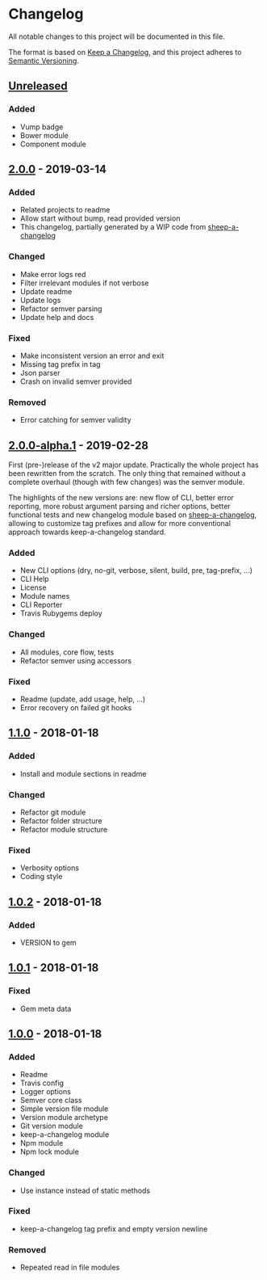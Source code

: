 # Changelog
All notable changes to this project will be documented in this file.

The format is based on [Keep a Changelog](https://keepachangelog.com/en/1.0.0/),
and this project adheres to [Semantic Versioning](https://semver.org/spec/v2.0.0.html).

## [Unreleased]
### Added
 - Vump badge
 - Bower module
 - Component module

## [2.0.0] - 2019-03-14
### Added
 - Related projects to readme
 - Allow start without bump, read provided version
 - This changelog, partially generated by a WIP code from [sheep-a-changelog](https://github.com/grissius/sheep-a-changelog)

### Changed
 - Make error logs red
 - Filter irrelevant modules if not verbose
 - Update readme
 - Update logs
 - Refactor semver parsing
 - Update help and docs

### Fixed
 - Make inconsistent version an error and exit
 - Missing tag prefix in tag
 - Json parser
 - Crash on invalid semver provided

### Removed
 - Error catching for semver validity

## [2.0.0-alpha.1] - 2019-02-28
First (pre-)release of the v2 major update. Practically the whole project has been rewritten from the scratch.
The only thing that remained without a complete overhaul (though with few changes) was the semver module.

The highlights of the new versions are: new flow of CLI, better error reporting, more robust argument parsing and richer options, better functional tests and new changelog module based on [sheep-a-changelog](https://github.com/grissius/sheep-a-changelog), allowing to customize tag prefixes and allow for more conventional approach towards keep-a-changelog standard.

### Added
 - New CLI options (dry, no-git, verbose, silent, build, pre, tag-prefix, ...)
 - CLI Help
 - License
 - Module names
 - CLI Reporter
 - Travis Rubygems deploy

### Changed
 - All modules, core flow, tests
 - Refactor semver using accessors

### Fixed
 - Readme (update, add usage, help, ...)
 - Error recovery on failed git hooks

## [1.1.0] - 2018-01-18
### Added
 - Install and module sections in readme

### Changed
 - Refactor git module
 - Refactor folder structure
 - Refactor module structure

### Fixed
 - Verbosity options
 - Coding style

## [1.0.2] - 2018-01-18
### Added
 - VERSION to gem

## [1.0.1] - 2018-01-18
### Fixed
 - Gem meta data

## [1.0.0] - 2018-01-18
### Added
 - Readme
 - Travis config
 - Logger options
 - Semver core class
 - Simple version file module
 - Version module archetype
 - Git version module
 - keep-a-changelog module
 - Npm module
 - Npm lock module

### Changed
 - Use instance instead of static methods

### Fixed
 - keep-a-changelog tag prefix and empty version newline

### Removed
 - Repeated read in file modules

[Unreleased]: https://github.com/grissius/vump/compare/v2.0.0...HEAD
[2.0.0]: https://github.com/grissius/vump/compare/v2.0.0-alpha.1...v2.0.0
[2.0.0-alpha.1]: https://github.com/grissius/vump/compare/v1.1.0...v2.0.0-alpha.1
[1.1.0]: https://github.com/grissius/vump/compare/v1.0.2...v1.1.0
[1.0.2]: https://github.com/grissius/vump/compare/v1.0.1...v1.0.2
[1.0.1]: https://github.com/grissius/vump/compare/v1.0.0...v1.0.1
[1.0.0]: https://github.com/grissius/vump/compare/64f1521dbe90cc361d8d820791e24ae55a9248f5...v1.0.0
